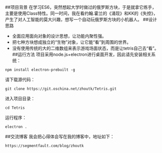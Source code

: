 ##项目背景
在学习ES6，突然想起大学时做过的俄罗斯方块，于是就拿它练手，主要是使用Class特性。同一时间，我在看约翰.霍兰的《涌现》和KK的《失控》，产生了对人工智能的莫大兴趣，想写一个自动玩俄罗斯方块的小机器人。
##设计思路
- 全面应用面向对象的设计思想，让功能内聚性强。
- 把七种方块想成独立的“生物”对象，让它能“看”到周围的世界。
- 没有使用传统的大的二维数组来表示游戏场面状态，而是让tetris自己去“看”。
##运行方法
项目采用node.js+electron进行桌面开发，因此请先安装相关系统：
```
npm install electron-prebuilt -g
```
请下载源代码：
```
git clone https://git.oschina.net/zhoutk/Tetris.git
```
进入项目目录：
```
cd Tetris
```
运行程序：
```
electron .
```
##交流博客
我会把心得体会写在我的博客中，地址如下：
```
https://segmentfault.com/blog/zhoutk
```